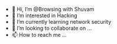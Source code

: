 - 👋 Hi, I’m @Browsing with Shuvam
- 👀 I’m interested in Hacking
- 🌱 I’m currently learning network security
- 💞️ I’m looking to collaborate on ...
- 📫 How to reach me ...

<!---
shuvamroy30082002/shuvamroy30082002 is a ✨ special ✨ repository because its `README.md` (this file) appears on your GitHub profile.
You can click the Preview link to take a look at your changes.
--->
